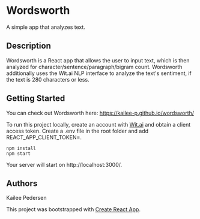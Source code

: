 # Wordsworth

A simple app that analyzes text.

## Description 

Wordsworth is a React app that allows the user to input text, which is then analyzed for character/sentence/paragraph/bigram count. Wordsworth additionally uses the Wit.ai NLP interface to analyze the text's sentiment, if the text is 280 characters or less. 

## Getting Started

You can check out Wordsworth here: https://kailee-p.github.io/wordsworth/

To run this project locally, create an account with [Wit.ai](https://wit.ai/) and obtain a client access token. Create a .env file in the root folder and add REACT_APP_CLIENT_TOKEN=<YOUR-TOKEN>.

```
npm install
npm start
```

Your server will start on http://localhost:3000/.

## Authors
Kailee Pedersen

This project was bootstrapped with [Create React App](https://github.com/facebook/create-react-app).